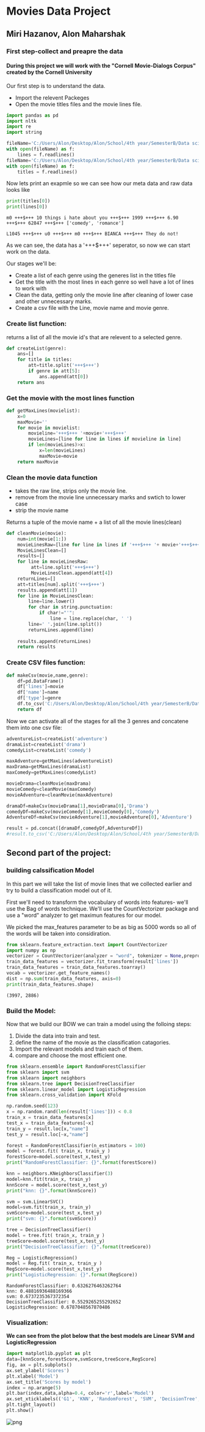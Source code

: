 
# Movies Data Project

## Miri Hazanov, Alon Maharshak

### First step-collect and preapre the data



#### During this project we will work with the "Cornell Movie-Dialogs Corpus" created by the Cornell University

Our first step is to understand the data.

* Import the relevent Packeges 
* Open the movie titles files and the movie lines file.


```python
import pandas as pd
import nltk
import re
import string 

fileName='C:/Users/Alon/Desktop/Alon/School/4th year/SemesterB/Data science/Project/Data/cornell movie-dialogs corpus/movie_lines.txt'
with open(fileName) as f:
    lines = f.readlines()
fileName='C:/Users/Alon/Desktop/Alon/School/4th year/SemesterB/Data science/Project/Data/cornell movie-dialogs corpus/movie_titles_metadata.txt'
with open(fileName) as f:
    titles = f.readlines()
```

Now lets print an exapmle so we can see how our meta data and raw data looks like


```python
print(titles[0])
print(lines[0])
```

    m0 +++$+++ 10 things i hate about you +++$+++ 1999 +++$+++ 6.90 +++$+++ 62847 +++$+++ ['comedy', 'romance']
    
    L1045 +++$+++ u0 +++$+++ m0 +++$+++ BIANCA +++$+++ They do not!
    
    

As we can see, the data has a '+++$+++' seperator, so now we can start work on the data.

Our stages we'll be:
* Create a list of each genre using the generes list in the titles file
* Get the title with the most lines in each genre so well have a lot of lines to work with
* Clean the data, getting only the movie line after cleaning of lower case and other unnecessary marks.
* Create a csv file with the Line, movie name and movie genre.

### Create list function:
returns a list of all the movie id's that are relevent to a selected genre.


```python
def createList(genre):
    ans=[]
    for title in titles:
        att=title.split('+++$+++')
        if genre in att[5]:
            ans.append(att[0])
    return ans
```

### Get the movie with the most lines function


```python
def getMaxLines(movielist):
    x=0
    maxMovie=''
    for movie in movielist:
        movieline='+++$+++ '+movie+'+++$+++'
        movieLines=[line for line in lines if movieline in line]
        if len(movieLines)>x:
            x=len(movieLines)
            maxMovie=movie
    return maxMovie
```

### Clean the movie data function

* takes the raw line, strips only the movie line.
* remove from the movie line unnecessary marks and swtich to lower case 
* strip the movie name 

Returns a tuple of the movie name + a list of all the movie lines(clean)


```python
def cleanMovie(movie):
    num=int(movie[1:])
    movieLinesRaw=[line for line in lines if '+++$+++ '+ movie+'+++$+++' in line]
    MovieLinesClean=[]
    results=[]
    for line in movieLinesRaw:
         att=line.split('+++$+++')
         MovieLinesClean.append(att[4])
    returnLines=[]
    att=titles[num].split('+++$+++')
    results.append(att[1])
    for line in MovieLinesClean:
        line=line.lower()
        for char in string.punctuation:
            if char!="'":
                line = line.replace(char, ' ')
        line=' '.join(line.split())
        returnLines.append(line)
    
    results.append(returnLines)
    return results
```

### Create CSV files function:


```python
def makeCsv(movie,name,genre):
    df=pd.DataFrame()
    df['lines']=movie
    df['name']=name
    df['type']=genre
    df.to_csv('C:/Users/Alon/Desktop/Alon/School/4th year/SemesterB/Data science/Project/Data/'+genre+'Lines.csv')
    return df
```

Now we can activate all of the stages for all the 3 genres and concatene them into one csv file:


```python
adventureList=createList('adventure') 
dramaList=createList('drama') 
comedyList=createList('comedy') 

maxAdventure=getMaxLines(adventureList)
maxDrama=getMaxLines(dramaList)
maxComedy=getMaxLines(comedyList)

movieDrama=cleanMovie(maxDrama)
movieComedy=cleanMovie(maxComedy)
movieAdventure=cleanMovie(maxAdventure)

dramaDf=makeCsv(movieDrama[1],movieDrama[0],'Drama')
comedyDf=makeCsv(movieComedy[1],movieComedy[0],'Comedy')
AdventureDf=makeCsv(movieAdventure[1],movieAdventure[0],'Adventure')

result = pd.concat([dramaDf,comedyDf,AdventureDf])
#result.to_csv('C:/Users/Alon/Desktop/Alon/School/4th year/SemesterB/Data science/Project/Data/MoviesLines.csv')
```

## Second part of the project:
### building calssification Model

In this part we will take the list of movie lines that we collected earlier and try to build a classification model out of it.

First we'll need to transform the vocabulary of words into features- we'll use the Bag of words technique.
We'll use the CountVectorizer package and use a "word" analyzer to get maximun features for our model.

We picked the max_features parameter to be as big as 5000 words so all of the words will be taken into considiration.


```python
from sklearn.feature_extraction.text import CountVectorizer
import numpy as np
vectorizer = CountVectorizer(analyzer = "word", tokenizer = None,preprocessor = None,stop_words = None,max_features = 5000)
train_data_features = vectorizer.fit_transform(result['lines'])
train_data_features = train_data_features.toarray()
vocab = vectorizer.get_feature_names()
dist = np.sum(train_data_features, axis=0)
print(train_data_features.shape)
```

    (3997, 2886)
    

### Build the Model:

Now that we build our BOW we can train a model using the folloing steps:
1. Divide the data into train and test.
2. define the name of the movie as the classification catagories.
3. Import the relevant models and train each of them.
4. compare and choose the most efficient one.


```python
from sklearn.ensemble import RandomForestClassifier
from sklearn import svm 
from sklearn import neighbors 
from sklearn.tree import DecisionTreeClassifier
from sklearn.linear_model import LogisticRegression
from sklearn.cross_validation import KFold

np.random.seed(123)
x = np.random.rand(len(result['lines'])) < 0.8
train_x = train_data_features[x]
test_x = train_data_features[~x]
train_y = result.loc[x,"name"]
test_y = result.loc[~x,"name"]

forest = RandomForestClassifier(n_estimators = 100) 
model = forest.fit( train_x, train_y )
forestScore=model.score(test_x,test_y)
print("RandomForestClassifier: {}".format(forestScore))

knn = neighbors.KNeighborsClassifier(3) 
model=knn.fit(train_x, train_y) 
knnScore = model.score(test_x,test_y) 
print("knn: {}".format(knnScore))

svm = svm.LinearSVC() 
model=svm.fit(train_x, train_y) 
svmScore=model.score(test_x,test_y)
print("svm: {}".format(svmScore))

tree = DecisionTreeClassifier()
model = tree.fit( train_x, train_y )
treeScore=model.score(test_x,test_y)
print("DecisionTreeClassifier: {}".format(treeScore))

Reg = LogisticRegression()
model = Reg.fit( train_x, train_y )
RegScore=model.score(test_x,test_y)
print("LogisticRegression: {}".format(RegScore))
```

    RandomForestClassifier: 0.6326276463262764
    knn: 0.48816936488169366
    svm: 0.6737235367372354
    DecisionTreeClassifier: 0.5529265255292652
    LogisticRegression: 0.6787048567870486
    

### Visualization:

**We can see from the plot below that the best models are Linear SVM and LogisticRegression**


```python
import matplotlib.pyplot as plt
data=[knnScore,forestScore,svmScore,treeScore,RegScore]
fig, ax = plt.subplots()
ax.set_ylabel('Scores')
plt.xlabel('Model')
ax.set_title('Scores by model')
index = np.arange(5)
plt.bar(index,data,alpha=0.4, color='r',label='Model')
ax.set_xticklabels(('G1', 'KNN', 'RandomForest', 'SVM', 'DecisionTree','LogisticReg'))
plt.tight_layout()
plt.show()
```


![png](output_21_0.png)

